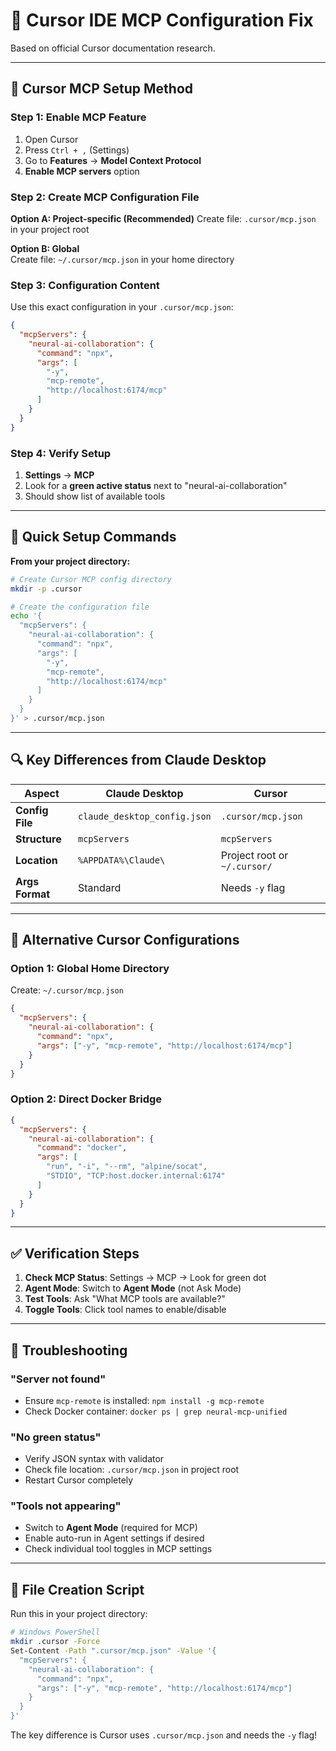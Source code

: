 # 🎯 Cursor IDE MCP Configuration Fix

Based on official Cursor documentation research.

---

## 🔧 **Cursor MCP Setup Method**

### **Step 1: Enable MCP Feature**
1. Open Cursor
2. Press `Ctrl + ,` (Settings)
3. Go to **Features** → **Model Context Protocol**
4. **Enable MCP servers** option

### **Step 2: Create MCP Configuration File**

**Option A: Project-specific (Recommended)**
Create file: `.cursor/mcp.json` in your project root

**Option B: Global**  
Create file: `~/.cursor/mcp.json` in your home directory

### **Step 3: Configuration Content**

Use this exact configuration in your `.cursor/mcp.json`:

```json
{
  "mcpServers": {
    "neural-ai-collaboration": {
      "command": "npx",
      "args": [
        "-y",
        "mcp-remote",
        "http://localhost:6174/mcp"
      ]
    }
  }
}
```

### **Step 4: Verify Setup**
1. **Settings** → **MCP** 
2. Look for a **green active status** next to "neural-ai-collaboration"
3. Should show list of available tools

---

## 🚀 **Quick Setup Commands**

**From your project directory:**
```bash
# Create Cursor MCP config directory
mkdir -p .cursor

# Create the configuration file
echo '{
  "mcpServers": {
    "neural-ai-collaboration": {
      "command": "npx",
      "args": [
        "-y",
        "mcp-remote",
        "http://localhost:6174/mcp"
      ]
    }
  }
}' > .cursor/mcp.json
```

---

## 🔍 **Key Differences from Claude Desktop**

| Aspect | Claude Desktop | Cursor |
|--------|----------------|---------|
| **Config File** | `claude_desktop_config.json` | `.cursor/mcp.json` |
| **Structure** | `mcpServers` | `mcpServers` |
| **Location** | `%APPDATA%\Claude\` | Project root or `~/.cursor/` |
| **Args Format** | Standard | Needs `-y` flag |

---

## 🎯 **Alternative Cursor Configurations**

### **Option 1: Global Home Directory**
Create: `~/.cursor/mcp.json`
```json
{
  "mcpServers": {
    "neural-ai-collaboration": {
      "command": "npx",
      "args": ["-y", "mcp-remote", "http://localhost:6174/mcp"]
    }
  }
}
```

### **Option 2: Direct Docker Bridge**
```json
{
  "mcpServers": {
    "neural-ai-collaboration": {
      "command": "docker",
      "args": [
        "run", "-i", "--rm", "alpine/socat",
        "STDIO", "TCP:host.docker.internal:6174"
      ]
    }
  }
}
```

---

## ✅ **Verification Steps**

1. **Check MCP Status**: Settings → MCP → Look for green dot
2. **Agent Mode**: Switch to **Agent Mode** (not Ask Mode)
3. **Test Tools**: Ask "What MCP tools are available?"
4. **Toggle Tools**: Click tool names to enable/disable

---

## 🐞 **Troubleshooting**

### **"Server not found"**
- Ensure `mcp-remote` is installed: `npm install -g mcp-remote`
- Check Docker container: `docker ps | grep neural-mcp-unified`

### **"No green status"**
- Verify JSON syntax with validator
- Check file location: `.cursor/mcp.json` in project root
- Restart Cursor completely

### **"Tools not appearing"**
- Switch to **Agent Mode** (required for MCP)
- Enable auto-run in Agent settings if desired
- Check individual tool toggles in MCP settings

---

## 📁 **File Creation Script**

Run this in your project directory:

```bash
# Windows PowerShell
mkdir .cursor -Force
Set-Content -Path ".cursor/mcp.json" -Value '{
  "mcpServers": {
    "neural-ai-collaboration": {
      "command": "npx",
      "args": ["-y", "mcp-remote", "http://localhost:6174/mcp"]
    }
  }
}'
```

The key difference is Cursor uses `.cursor/mcp.json` and needs the `-y` flag!